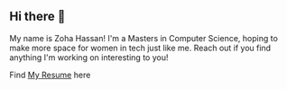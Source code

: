 ## Hi there 👋
My name is Zoha Hassan! I'm a Masters in Computer Science, hoping to make more space for women in tech just like me. Reach out if you find anything I'm working on interesting to you!

Find [My Resume](Zoha-Hassan-Professional-Portfolio.pdf) here

<!--
**zohahassan/zohahassan** is a ✨ _special_ ✨ repository because its `README.md` (this file) appears on your GitHub profile.

Here are some ideas to get you started:

- 🔭 I’m currently working on ...
- 🌱 I’m currently learning ...
- 👯 I’m looking to collaborate on ...
- 🤔 I’m looking for help with ...
- 💬 Ask me about ...
- 📫 How to reach me: ...
- 😄 Pronouns: ...
- ⚡ Fun fact: ...
-->
